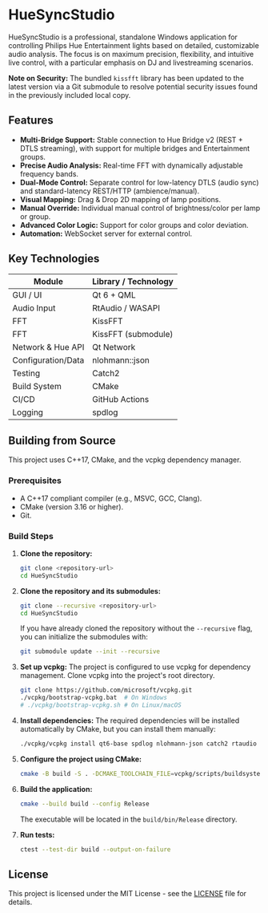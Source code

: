 # HueSyncStudio

HueSyncStudio is a professional, standalone Windows application for controlling Philips Hue Entertainment lights based on detailed, customizable audio analysis. The focus is on maximum precision, flexibility, and intuitive live control, with a particular emphasis on DJ and livestreaming scenarios.

**Note on Security:** The bundled `kissfft` library has been updated to the latest version via a Git submodule to resolve potential security issues found in the previously included local copy.

## Features

- **Multi-Bridge Support:** Stable connection to Hue Bridge v2 (REST + DTLS streaming), with support for multiple bridges and Entertainment groups.
- **Precise Audio Analysis:** Real-time FFT with dynamically adjustable frequency bands.
- **Dual-Mode Control:** Separate control for low-latency DTLS (audio sync) and standard-latency REST/HTTP (ambience/manual).
- **Visual Mapping:** Drag & Drop 2D mapping of lamp positions.
- **Manual Override:** Individual manual control of brightness/color per lamp or group.
- **Advanced Color Logic:** Support for color groups and color deviation.
- **Automation:** WebSocket server for external control.

## Key Technologies

| Module             | Library / Technology |
|--------------------|----------------------|
| GUI / UI           | Qt 6 + QML           |
| Audio Input        | RtAudio / WASAPI     |
| FFT                | KissFFT              |
| FFT                | KissFFT (submodule)  |
| Network & Hue API  | Qt Network           |
| Configuration/Data | nlohmann::json       |
| Testing            | Catch2               |
| Build System       | CMake                |
| CI/CD              | GitHub Actions       |
| Logging            | spdlog               |

## Building from Source

This project uses C++17, CMake, and the vcpkg dependency manager.

### Prerequisites

- A C++17 compliant compiler (e.g., MSVC, GCC, Clang).
- CMake (version 3.16 or higher).
- Git.

### Build Steps

1.  **Clone the repository:**
    ```bash
    git clone <repository-url>
    cd HueSyncStudio
    ```
1.  **Clone the repository and its submodules:**
    ```bash
    git clone --recursive <repository-url>
    cd HueSyncStudio
    ```
    If you have already cloned the repository without the `--recursive` flag, you can initialize the submodules with:
    ```bash
    git submodule update --init --recursive
    ```

2.  **Set up vcpkg:**
    The project is configured to use vcpkg for dependency management. Clone vcpkg into the project's root directory.
    ```bash
    git clone https://github.com/microsoft/vcpkg.git
    ./vcpkg/bootstrap-vcpkg.bat  # On Windows
    # ./vcpkg/bootstrap-vcpkg.sh # On Linux/macOS
    ```

3.  **Install dependencies:**
    The required dependencies will be installed automatically by CMake, but you can install them manually:
    ```bash
    ./vcpkg/vcpkg install qt6-base spdlog nlohmann-json catch2 rtaudio qt6-network
    ```

4.  **Configure the project using CMake:**
    ```bash
    cmake -B build -S . -DCMAKE_TOOLCHAIN_FILE=vcpkg/scripts/buildsystems/vcpkg.cmake -DBUILD_TESTING=ON
    ```

5.  **Build the application:**
    ```bash
    cmake --build build --config Release
    ```
    The executable will be located in the `build/bin/Release` directory.

6.  **Run tests:**
    ```bash
    ctest --test-dir build --output-on-failure
    ```

## License

This project is licensed under the MIT License - see the [LICENSE](LICENSE) file for details.

